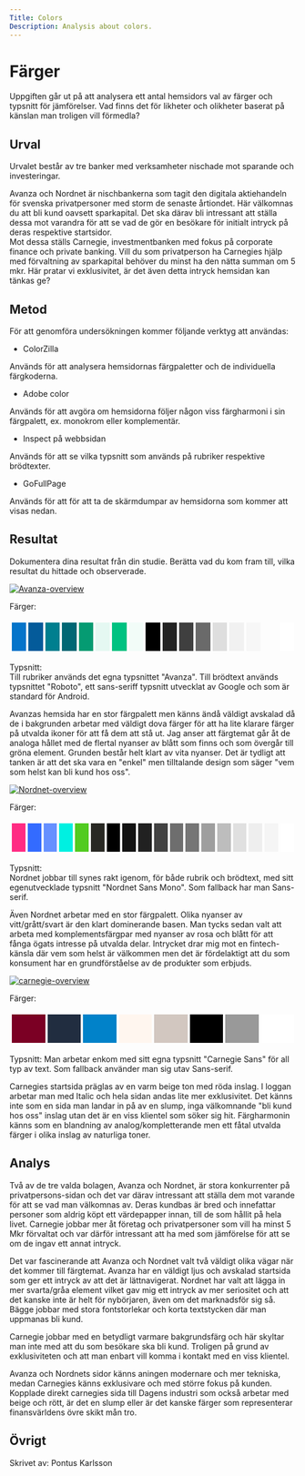 ```yaml
---
Title: Colors
Description: Analysis about colors.
---
```


Färger
=======================

Uppgiften går ut på att analysera ett antal hemsidors val av färger och typsnitt för jämförelser.
Vad finns det för likheter och olikheter baserat på känslan man troligen vill förmedla?

Urval
-----------------------

Urvalet består av tre banker med verksamheter nischade mot sparande och investeringar.


Avanza och Nordnet är nischbankerna som tagit den digitala aktiehandeln för svenska privatpersoner med storm de senaste årtiondet. Här välkomnas du att bli kund oavsett sparkapital. Det ska därav bli intressant att ställa dessa mot varandra för att se vad de gör en besökare för initialt intryck på deras respektive startsidor.</br>
Mot dessa ställs Carnegie, investmentbanken med fokus på corporate finance och private banking. Vill du som privatperson ha Carnegies hjälp med
förvaltning av sparkapital behöver du minst ha den nätta summan om 5 mkr. Här pratar vi exklusivitet, är det även detta intryck hemsidan kan tänkas ge?


Metod
-----------------------

För att genomföra undersökningen kommer följande verktyg att användas:

* ColorZilla

Används för att analysera hemsidornas färgpaletter och de individuella färgkoderna.

* Adobe color

Används för att avgöra om hemsidorna följer någon viss färgharmoni i sin färgpalett, ex. monokrom eller komplementär.

* Inspect på webbsidan

Används för att se vilka typsnitt som används på rubriker respektive brödtexter.

* GoFullPage

Används för att för att ta de skärmdumpar av hemsidorna som kommer att visas nedan.


Resultat
-----------------------

Dokumentera dina resultat från din studie. Berätta vad du kom fram till, vilka resultat du hittade och observerade.


<a href="../image/avanza.png">
<img src ="../image/avanza.png" alt="Avanza-overview" class="website-img"></a>

Färger: 
<table style="border-spacing: 4px; border-collapse: separate">
<tr>
<td style="height: 50px; width: 50px; background-color: #0474CA">
<td style="height: 50px; width: 50px; background-color: #045B9A">
<td style="height: 50px; width: 50px; background-color: #007F8F">
<td style="height: 50px; width: 50px; background-color: #006774">
<td style="height: 50px; width: 50px; background-color: #059B72">
<td style="height: 50px; width: 50px; background-color: #E5F8F2">
<td style="height: 50px; width: 50px; background-color: #00C281">
<td style="height: 50px; width: 50px; background-color: #F2FCF8">
<td style="height: 50px; width: 50px; background-color: #000000">
<td style="height: 50px; width: 50px; background-color: #222222">
<td style="height: 50px; width: 50px; background-color: #3F3F3F">
<td style="height: 50px; width: 50px; background-color: #6A6A6A">
<td style="height: 50px; width: 50px; background-color: #DEDEDE">
<td style="height: 50px; width: 50px; background-color: #F1F1F1">
<td style="height: 50px; width: 50px; background-color: #F7F7F7">
<td style="height: 50px; width: 50px; background-color: #FDFDFD">
<td style="height: 50px; width: 50px; background-color: #FFFFFF">
</tr>
</table>

Typsnitt: </br>
Till rubriker används det egna typsnittet "Avanza".
Till brödtext används typsnittet "Roboto", ett sans-seriff typsnitt utvecklat av Google och som är standard för Android.

Avanzas hemsida har en stor färgpalett men känns ändå väldigt avskalad då de i bakgrunden arbetar med väldigt dova färger för att ha lite klarare färger på utvalda ikoner för att få dem att stå ut. Jag anser att färgtemat går åt de analoga hållet med de flertal nyanser av blått som finns och som övergår till gröna element. Grunden består helt klart av vita nyanser. 
Det är tydligt att tanken är att det ska vara en "enkel" men tilltalande design som säger "vem som helst kan bli kund hos oss". 

<a href="../image/nordnet.png">
<img src ="../image/nordnet.png" alt="Nordnet-overview" class="website-img"></a>

Färger:
<table style="border-spacing: 4px; border-collapse: separate">
<tr>
<td style="height: 50px; width: 50px; background-color: #FF2B83">
<td style="height: 50px; width: 50px; background-color: #336BFF">
<td style="height: 50px; width: 50px; background-color: #6690FF">
<td style="height: 50px; width: 50px; background-color: #00F0E1">
<td style="height: 50px; width: 50px; background-color: #51CB20">
<td style="height: 50px; width: 50px; background-color: #282823">
<td style="height: 50px; width: 50px; background-color: #000000">
<td style="height: 50px; width: 50px; background-color: #121212">
<td style="height: 50px; width: 50px; background-color: #212121">
<td style="height: 50px; width: 50px; background-color: #424242">
<td style="height: 50px; width: 50px; background-color: #6E6E6E">
<td style="height: 50px; width: 50px; background-color: #767676">
<td style="height: 50px; width: 50px; background-color: #9E9E9E">
<td style="height: 50px; width: 50px; background-color: #BDBDBD">
<td style="height: 50px; width: 50px; background-color: #E0E0E0">
<td style="height: 50px; width: 50px; background-color: #EEEEEE">
<td style="height: 50px; width: 50px; background-color: #F5F5F5">
<td style="height: 50px; width: 50px; background-color: #FFFFFF">
</tr>
</table>

Typsnitt: </br>
Nordnet jobbar till synes rakt igenom, för både rubrik och brödtext, med sitt egenutvecklade typsnitt "Nordnet Sans Mono".
Som fallback har man Sans-serif.

Även Nordnet arbetar med en stor färgpalett. Olika nyanser av vitt/grått/svart är den klart dominerande basen. Man tycks sedan valt att arbeta med komplementsfärgpar med nyanser av rosa och blått för att fånga ögats intresse på utvalda delar. Intrycket drar mig mot en fintech-känsla där vem som helst är välkommen men det är fördelaktigt att du som konsument har en grundförståelse av de produkter som erbjuds.


<a href="../image/carnegie.png">
<img src ="../image/carnegie.png" alt="carnegie-overview" class="website-img"></a>

Färger:
<table style="border-spacing: 4px; border-collapse: separate">
<tr>
<td style="height: 50px; width: 50px; background-color: #7B0024">
<td style="height: 50px; width: 50px; background-color: #212D40">
<td style="height: 50px; width: 50px; background-color: #0182C9">
<td style="height: 50px; width: 50px; background-color: #FFF6EF">
<td style="height: 50px; width: 50px; background-color: #D2C7C0">
<td style="height: 50px; width: 50px; background-color: #000000">
<td style="height: 50px; width: 50px; background-color: #999999">
<td style="height: 50px; width: 50px; background-color: #FFFFFF">
</tr>
</table>

Typsnitt:
Man arbetar enkom med sitt egna typsnitt "Carnegie Sans" för all typ av text. Som fallback använder man sig utav Sans-serif.

Carnegies startsida präglas av en varm beige ton med röda inslag. I loggan arbetar man med Italic och hela sidan andas lite mer exklusivitet.
Det känns inte som en sida man landar in på av en slump, inga välkomnande "bli kund hos oss" inslag utan det är en viss klientel som söker sig hit.
Färgharmonin känns som en blandning av analog/kompletterande men ett fåtal utvalda färger i olika inslag av naturliga toner.


Analys
-----------------------

Två av de tre valda bolagen, Avanza och Nordnet, är stora konkurrenter på privatpersons-sidan och det var därav intressant att ställa dem mot varande för att se vad man välkomnas av. Deras kundbas är bred och innefattar personer som aldrig köpt ett värdepapper innan, till de som hållit på hela livet.
Carnegie jobbar mer åt företag och privatpersoner som vill ha minst 5 Mkr förvaltat och var därför intressant att ha med som jämförelse för att se om de ingav ett annat intryck.

Det var fascinerande att Avanza och Nordnet valt två väldigt olika vägar när det kommer till färgtemat. Avanza har en väldigt ljus och avskalad startsida som ger ett intryck av att det är lättnavigerat. Nordnet har valt att lägga in mer svarta/gråa element vilket gav mig ett intryck av mer seriositet och att det kanske inte är helt för nybörjaren, även om det marknadsför sig så. 
Bägge jobbar med stora fontstorlekar och korta textstycken där man uppmanas bli kund.

Carnegie jobbar med en betydligt varmare bakgrundsfärg och här skyltar man inte med att du som besökare ska bli kund. Troligen på grund av exklusiviteten och att man enbart vill komma i kontakt med en viss klientel.

Avanza och Nordnets sidor känns aningen modernare och mer tekniska, medan Carnegies känns exklusivare och med större fokus på kunden. Kopplade direkt carnegies sida till Dagens industri som också arbetar med beige och rött, är det en slump eller är det kanske färger som representerar finansvärldens övre skikt mån tro.



Övrigt
-----------------------

Skrivet av: Pontus Karlsson